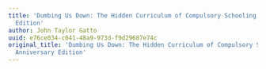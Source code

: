 ```yaml
---
title: 'Dumbing Us Down: The Hidden Curriculum of Compulsory Schooling, 10th Anniversary
  Edition'
author: John Taylor Gatto
uuid: e76ce034-c041-48a9-973d-f9d29687e74c
original_title: 'Dumbing Us Down: The Hidden Curriculum of Compulsory Schooling, 10th
  Anniversary Edition'
---
```


